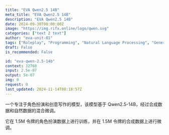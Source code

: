 ```yaml
---
title: "EVA Qwen2.5 14B"
meta_title: "EVA Qwen2.5 14B"
description: "EVA Qwen2.5 14B"
date: 2024-09-30T00:00:00Z
image: "https://img.rifx.online/logo/qwen.svg"
categories: ["text 2 text"]
author: "eva-unit-01"
tags: ["Roleplay", "Programming", "Natural Language Processing", "Generative AI", "Chatbots"]
draft: False
is_recommended: False

id: "eva-qwen-2.5-14b"
context: 32768
input: 2.5e-07
output: 5e-07
img: 0
request: 0
last_updated: 2024-11-14T08:18:57Z
---
```


一个专注于角色扮演和创意写作的模型，该模型基于 Qwen2.5-14B，经过合成数据和自然数据的混合微调。

它在 1.5M 令牌的角色扮演数据上进行训练，并在 1.5M 令牌的合成数据上进行微调。

